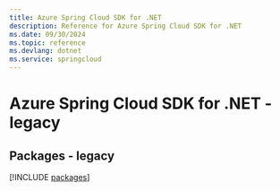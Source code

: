 ```yaml
---
title: Azure Spring Cloud SDK for .NET
description: Reference for Azure Spring Cloud SDK for .NET
ms.date: 09/30/2024
ms.topic: reference
ms.devlang: dotnet
ms.service: springcloud
---
```

# Azure Spring Cloud SDK for .NET - legacy
## Packages - legacy
[!INCLUDE [packages](spring-cloud-index.md)]
